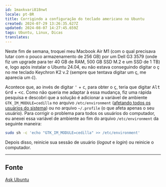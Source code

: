 ```yaml
---
id: 1maxkvari818nwt
locale: pt-BR
title: Corrigindo a configuração do teclado americano no Ubuntu
created: 2024-07-29 13:26:35.627Z
updated: 2024-08-07 14:27:45.659Z
tags: Ubuntu, Linux, Dicas
translates: 
---
```

Neste fim de semana, troquei meu Macbook Air M1 (com o qual precisava lutar com o pouco armazenamento de 256 GB) por um Dell G3 3579 (onde fiz um upgrade para ter 40 GB de RAM, 500 GB SSD M.2 e um SSD de 1 TB) e, logo após instalar o Ubuntu 24.04, eu não estava conseguindo digitar o ç no me teclado Keychron K2 v.2 (sempre que tentava digitar um ç, me aparecia um ć). 

Acontece que, ao invés de digitar <kbd>'</kbd> + <kbd>c</kbd>, para obter o <kbd>ç</kbd>, teria que digitar  <kbd>Alt Grd</kbd> + <kbd><</kbd><kbd>c</kbd>. Como não queria me adaptar à essa mudança, fiz uma rápida pesquisa e descobri que a solução é adicionar a variável de ambiente `GTK_IM_MODULE=cedilla` no arquivo `/etc/environment` ([afetando todos os usuários do sistema](https://help.ubuntu.com/community/EnvironmentVariables)) ou no arquivo `~/.profile` (o que afeta apenas o seu usuário). Para corrigir o problema para todos os usuários do computador, eu anexei essa variável de ambiente ao fim do arquivo `/etc/environment` da seguinte maneira:

```bash
sudo sh -c 'echo "GTK_IM_MODULE=cedilla" >> /etc/environment'
```

Depois disso, reinicie sua sessão de usuário (_logout_ e _login_) ou reinicie o computador.

---

## Fonte

[Ask Ubuntu](https://askubuntu.com/questions/1291492/cedilha-getting-%C4%87-rather-than-%C3%A7-after-upgrade-to-20-10)

